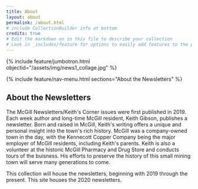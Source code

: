```yaml
---
title: About
layout: about
permalink: /about.html
# include CollectionBuilder info at bottom
credits: true
# Edit the markdown on in this file to describe your collection
# Look in _includes/feature for options to easily add features to the page
---
```

{% include feature/jumbotron.html objectid="/assets/img/news1_collage.jpg" %}

{% include feature/nav-menu.html sections="About the Newsletters" %}

## About the Newsletters
The McGill Newsletters/Keith's Corner issues were first published in 2019. Each week author and long-time McGill resident, Keith Gibson, publishes a newsletter. Born and raised in McGill, Keith's writing offers a unique and personal insight into the town's rich history. McGill was a company-owned town in the day, with the Kennecott Copper Company being the major employer of McGill residents, including Keith's parents. Keith is also a volunteer at the historic McGill Pharmacy and Drug Store and conducts tours of the buisness. His efforts to preserve the history of this small mining town will serve many generations to come.

This collection will house the newsletters, beginning with 2019 through the present. This site houses the 2020 newsletters.
